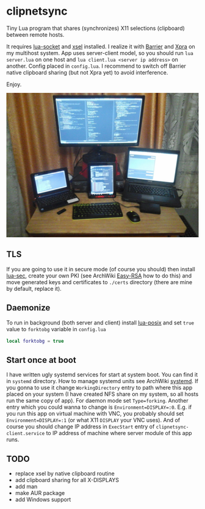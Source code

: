 # clipnetsync

Tiny Lua program that shares (synchronizes) X11 selections (clipboard) between remote hosts.

It requires [lua-socket][lua-socket] and [xsel][xsel] installed. I realize it with [Barrier][Barrier] and [Xpra][Xpra]
on my multihost system. App uses server-client model, so you should run `lua server.lua` on one host and
`lua client.lua <server ip address>` on another. Config placed in `config.lua`. I recommend to switch off Barrier
native clipboard sharing (but not Xpra yet) to avoid interference.

Enjoy.

![My home multihost system](https://github.com/Kirill-Bugaev/clipnetsync/blob/master/screenshots/my-home-system.jpg)

## TLS
If you are going to use it in secure mode (of course you should) then install [lua-sec][lua-sec], create your own
PKI (see ArchWiki [Easy-RSA][Easy-RSA] how to do this) and move generated keys and certificates to `./certs`
directory (there are mine by default, replace it).

## Daemonize
To run in background (both server and client) install [lua-posix][lua-posix] and set `true` value to `forktobg`
variable in `config.lua`
```lua
local forktobg = true
```

## Start once at boot
I have written ugly systemd services for start at system boot. You can find it in `systemd` directory.
How to manage systemd units see ArchWiki [systemd][systemd].
If you gonna to use it change `WorkingDirectory` entry to path where this app placed on your system
(I have created NFS share on my system, so all hosts run the same copy of app). For daemon mode set
`Type=forking`. Another entry which you could wanna to change is `Environment=DISPLAY=:0`. E.g. if you
run this app on virtual machine with VNC, you probably should set `Environment=DISPLAY=:1`
(or what X11 `DISPLAY` your VNC uses). And of course you should change IP address in `ExecStart` entry
of `clipnetsync-client.service` to IP address of machine where server module of this app runs.

## TODO
* replace xsel by native clipboard routine
* add clipboard sharing for all X-DISPLAYS
* add man
* make AUR package
* add Windows support

[lua-socket]: https://www.archlinux.org/packages/community/x86_64/lua-socket/
[lua-sec]: https://www.archlinux.org/packages/community/x86_64/lua-sec/
[lua-posix]: https://aur.archlinux.org/packages/lua-posix/
[xsel]: https://www.archlinux.org/packages/community/x86_64/xsel/
[Barrier]: https://github.com/debauchee/barrier      
[Xpra]: https://xpra.org/
[Easy-RSA]: https://wiki.archlinux.org/index.php/Easy-RSA
[systemd]: https://wiki.archlinux.org/index.php/Systemd 
